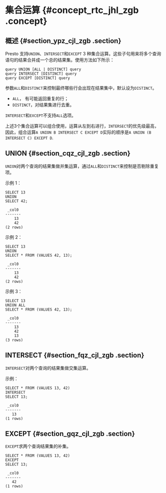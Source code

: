 # 集合运算 {#concept_rtc_jhl_zgb .concept}

## 概述 {#section_ypz_cjl_zgb .section}

Presto 支持`UNION`、`INTERSECT`和`EXCEPT` 3 种集合运算。这些子句用来将多个查询语句的结果合并成一个总的结果集。使用方法如下所示：

```
query UNION [ALL | DISTINCT] query
query INTERSECT [DISTINCT] query
query EXCEPT [DISTINCT] query

```

参数`ALL`和`DISTINCT`来控制最终哪些行会出现在结果集中，默认设为`DISTINCT`。

-   `ALL`， 有可能返回重复的行；
-   `DISTINCT`，对结果集进行去重。

`INTERSECT`和`EXCEPT`不支持`ALL`选项。

上述3个集合运算可以组合使用，运算从左到右进行，`INTERSECT`的优先级最高，因此，组合运算`A UNION B INTERSECT C EXCEPT D`实际的顺序是`A UNION (B INTERSECT C) EXCEPT D`.

## UNION {#section_cqz_cjl_zgb .section}

`UNION`对两个查询的结果集做并集运算，通过`ALL`和`DISTINCT`来控制是否剔除重复项。

示例 1：

```
SELECT 13
UNION
SELECT 42;

 _col0
-------
    13
    42
(2 rows)

```

示例 2：

```
SELECT 13
UNION
SELECT * FROM (VALUES 42, 13);

 _col0
-------
    13
    42
(2 rows)

```

示例 3：

```
SELECT 13
UNION ALL
SELECT * FROM (VALUES 42, 13);

 _col0
-------
    13
    42
    13
(3 rows)

```

## INTERSECT {#section_fqz_cjl_zgb .section}

`INTERSECT`对两个查询的结果集做交集运算。

示例：

```
SELECT * FROM (VALUES 13, 42)
INTERSECT
SELECT 13;

 _col0
-------
   13
(1 rows)

```

## EXCEPT {#section_gqz_cjl_zgb .section}

`EXCEPT`求两个查询结果集的补集。

```
SELECT * FROM (VALUES 13, 42)
EXCEPT
SELECT 13;

 _col0
-------
   42
(1 rows)
```

